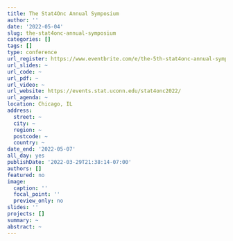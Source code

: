 ```yaml
---
title: The Stat4Onc Annual Symposium
author: ''
date: '2022-05-04'
slug: the-stat4onc-annual-symposium
categories: []
tags: []
type: conference
url_register: https://www.eventbrite.com/e/the-5th-stat4onc-annual-symposium-tickets-277903174877
url_slides: ~
url_code: ~
url_pdf: ~
url_video: ~
url_website: https://events.stat.uconn.edu/stat4onc2022/
url_agenda: ~
location: Chicago, IL
address:
  street: ~
  city: ~
  region: ~
  postcode: ~
  country: ~
date_end: '2022-05-07'
all_day: yes
publishDate: '2022-03-29T21:38:14-07:00'
authors: []
featured: no
image:
  caption: ''
  focal_point: ''
  preview_only: no
slides: ''
projects: []
summary: ~
abstract: ~
---
```


<!--more-->

